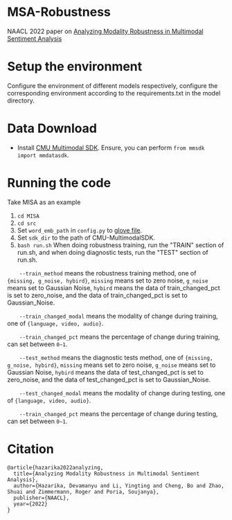 # MSA-Robustness
NAACL 2022 paper on [Analyzing Modality Robustness in Multimodal Sentiment Analysis](https://arxiv.org/pdf/2205.15465.pdf)

# Setup the environment
Configure the environment of different models respectively, configure the corresponding environment according to the requirements.txt in the model directory.

# Data Download
- Install [CMU Multimodal SDK](https://github.com/A2Zadeh/CMU-MultimodalSDK). Ensure, you can perform ```from mmsdk import mmdatasdk```.  

# Running the code
Take MISA as an example

1. ```cd MISA```
2. ```cd src```
3. Set ```word_emb_path``` in ```config.py``` to [glove file](http://nlp.stanford.edu/data/glove.840B.300d.zip).
4. Set ```sdk_dir``` to the path of CMU-MultimodalSDK.
3. ```bash run.sh``` When doing robustness training, run the "TRAIN" section of run.sh, and when doing diagnostic tests, run the "TEST" section of run.sh.

&ensp;&ensp;&ensp;&ensp;```--train_method``` means the robustness training method, one of ```{missing, g_noise, hybird}```, ```missing``` means set to zero noise, ```g_noise``` means set to Gaussian Noise, ```hybird``` means the data of train_changed_pct is set to zero_noise, and the data of train_changed_pct is set to Gaussian_Noise.

&ensp;&ensp;&ensp;&ensp;```--train_changed_modal``` means the modality of change during training, one of ```{language, video, audio}```.

&ensp;&ensp;&ensp;&ensp;```--train_changed_pct``` means the percentage of change during training, can set between ```0~1```.

&ensp;&ensp;&ensp;&ensp;```--test_method``` means the diagnostic tests method, one of ```{missing, g_noise, hybird}```, ```missing``` means set to zero noise, ```g_noise``` means set to Gaussian Noise, ```hybird``` means the data of test_changed_pct is set to zero_noise, and the data of test_changed_pct is set to Gaussian_Noise.

&ensp;&ensp;&ensp;&ensp;```--test_changed_modal``` means the modality of change during testing, one of ```{language, video, audio}```.

&ensp;&ensp;&ensp;&ensp;```--train_changed_pct``` means the percentage of change during testing, can set between ```0~1```.

# Citation

```
@article{hazarika2022analyzing,
  title={Analyzing Modality Robustness in Multimodal Sentiment Analysis},
  author={Hazarika, Devamanyu and Li, Yingting and Cheng, Bo and Zhao, Shuai and Zimmermann, Roger and Poria, Soujanya},
  publisher={NAACL},
  year={2022}
}

```


